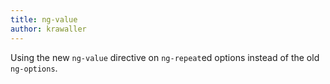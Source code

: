 ```yaml
---
title: ng-value
author: krawaller
---
```


Using the new `ng-value` directive on `ng-repeat`ed options instead of the old `ng-options`.